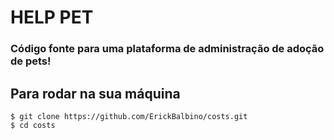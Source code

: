 # HELP PET
### Código fonte para uma plataforma de administração de adoção de pets!

## Para rodar na sua máquina
```
$ git clone https://github.com/ErickBalbino/costs.git
$ cd costs
```
